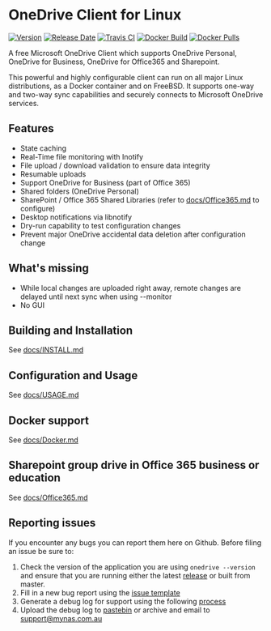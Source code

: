 # OneDrive Client for Linux
[![Version](https://img.shields.io/github/v/release/abraunegg/onedrive)](https://github.com/abraunegg/onedrive/releases)
[![Release Date](https://img.shields.io/github/release-date/abraunegg/onedrive)](https://github.com/abraunegg/onedrive/releases)
[![Travis CI](https://img.shields.io/travis/com/abraunegg/onedrive)](https://travis-ci.com/abraunegg/onedrive/builds)
[![Docker Build](https://img.shields.io/docker/automated/driveone/onedrive)](https://hub.docker.com/r/driveone/onedrive)
[![Docker Pulls](https://img.shields.io/docker/pulls/driveone/onedrive)](https://hub.docker.com/r/driveone/onedrive)

A free Microsoft OneDrive Client which supports OneDrive Personal, OneDrive for Business, OneDrive for Office365 and Sharepoint.

This powerful and highly configurable client can run on all major Linux distributions, as a Docker container and on FreeBSD. It supports one-way and two-way sync capabilities and securely connects to Microsoft OneDrive services.

## Features
*   State caching
*   Real-Time file monitoring with Inotify
*   File upload / download validation to ensure data integrity
*   Resumable uploads
*   Support OneDrive for Business (part of Office 365)
*   Shared folders (OneDrive Personal)
*   SharePoint / Office 365 Shared Libraries (refer to [docs/Office365.md](https://github.com/abraunegg/onedrive/blob/master/docs/Office365.md) to configure)
*   Desktop notifications via libnotify
*   Dry-run capability to test configuration changes
*   Prevent major OneDrive accidental data deletion after configuration change

## What's missing
*   While local changes are uploaded right away, remote changes are delayed until next sync when using --monitor
*   No GUI

## Building and Installation
See [docs/INSTALL.md](https://github.com/abraunegg/onedrive/blob/master/docs/INSTALL.md)

## Configuration and Usage
See [docs/USAGE.md](https://github.com/abraunegg/onedrive/blob/master/docs/USAGE.md)

## Docker support
See [docs/Docker.md](https://github.com/abraunegg/onedrive/blob/master/docs/Docker.md)

## Sharepoint group drive in Office 365 business or education
See [docs/Office365.md](https://github.com/abraunegg/onedrive/blob/master/docs/Office365.md)

## Reporting issues
If you encounter any bugs you can report them here on Github. Before filing an issue be sure to:

1.  Check the version of the application you are using `onedrive --version` and ensure that you are running either the latest [release](https://github.com/abraunegg/onedrive/releases) or built from master.
2.  Fill in a new bug report using the [issue template](https://github.com/abraunegg/onedrive/issues/new?template=bug_report.md)
3.  Generate a debug log for support using the following [process](https://github.com/abraunegg/onedrive/wiki/Generate-debug-log-for-support)
4.  Upload the debug log to [pastebin](https://pastebin.com/) or archive and email to support@mynas.com.au
